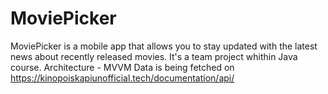 # MoviePicker
MoviePicker is a mobile app that allows you to stay updated with the latest news about recently released movies.
It's a team project whithin Java course.
Architecture - MVVM
Data is being fetched on https://kinopoiskapiunofficial.tech/documentation/api/
